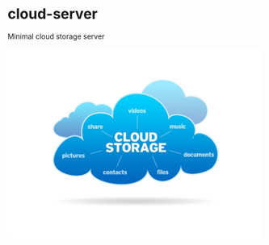 # cloud-server
Minimal cloud storage server

![Cloud storage server ](https://raw.githubusercontent.com/R3DDY97/cloud-server/master/cloud/pics/cs2.jpg)
